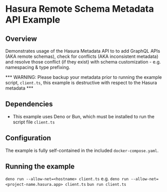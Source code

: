 # Hasura Remote Schema Metadata API Example
## Overview
Demonstrates usage of the Hasura Metadata API to to add GraphQL APIs (AKA remote schemas), check for conflicts (AKA inconsistent metadata) and resolve those conflict (if they exist) with schema customization - e.g. namespacing & type prefixing. 

*** WARNING: Please backup your metadata prior to running the example script, `client.ts`, this example is destructive with respect to the Hasura metadata ***

## Dependencies
- This example uses Deno or Bun, which must be installed to run the script file `client.ts`

## Configuration
The example is fully self-contained in the included `docker-compose.yaml`.

## Running the example
`deno run --allow-net=<hostname> client.ts` e.g. `deno run --allow-net=<project-name.hasura.app> client.ts`
`bun run client.ts`
